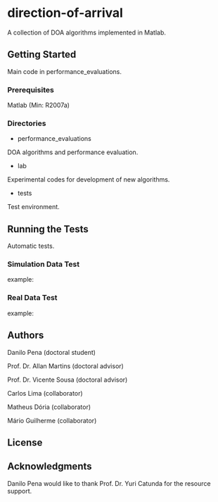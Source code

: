 # direction-of-arrival
A collection of DOA algorithms implemented in Matlab.

## Getting Started
Main code in performance_evaluations.

### Prerequisites
Matlab (Min: R2007a)

### Directories
- performance_evaluations

DOA algorithms and performance evaluation.

- lab

Experimental codes for development of new algorithms.

- tests

Test environment.

## Running the Tests
Automatic tests.

### Simulation Data Test
example:

### Real Data Test
example:

## Authors

Danilo Pena (doctoral student)

Prof. Dr. Allan Martins (doctoral advisor)

Prof. Dr. Vicente Sousa (doctoral advisor)

Carlos Lima (collaborator)

Matheus Dória (collaborator)

Mário Guilherme (collaborator)

## License

## Acknowledgments

Danilo Pena would like to thank Prof. Dr. Yuri Catunda for the resource support.
